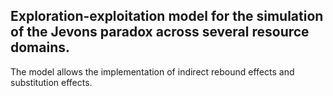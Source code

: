 ## Exploration-exploitation model for the simulation of the Jevons paradox across several resource domains.

The model allows the implementation of indirect rebound effects and substitution effects.

